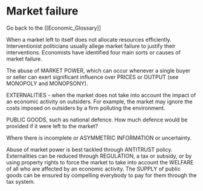 # Market failure

Go back to the [[Economic_Glossary]]


When a market left to itself does not allocate resources efficiently. Interventionist politicians usually allege market failure to justify their interventions. Economists have identified four main sorts or causes of market failure.

The abuse of MARKET POWER, which can occur whenever a single buyer or seller can exert significant influence over PRICES or OUTPUT (see MONOPOLY and MONOPSONY).

EXTERNALITIES - when the market does not take into account the impact of an economic activity on outsiders. For example, the market may ignore the costs imposed on outsiders by a firm polluting the environment.

PUBLIC GOODS, such as national defence. How much defence would be provided if it were left to the market?

Where there is incomplete or ASYMMETRIC INFORMATION or uncertainty.

Abuse of market power is best tackled through ANTITRUST policy. Externalities can be reduced through REGULATION, a tax or subsidy, or by using property rights to force the market to take into account the WELFARE of all who are affected by an economic activity. The SUPPLY of public goods can be ensured by compelling everybody to pay for them through the tax system.


